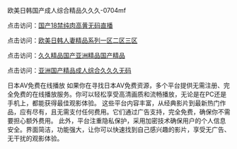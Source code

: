 欧美日韩国产成人综合精品久久久-0704mf

点击访问：<a href="https://fdhf-454.pages.dev/">国产18禁纯肉高黄无码直播</a>

点击访问：<a href="https://bered.pages.dev/">欧美日韩人妻精品系列一区二区三区</a>

点击访问：<a href="https://rtj-3zo.pages.dev/">久久精品国产亚洲精品国产精品</a>

点击访问：<a href="https://vassv.pages.dev/">亚洲国产精品成人综合久久久无码</a>

日本AV免费在线播放
如果你在寻找日本AV免费资源，多个平台提供无需注册、完全免费的在线播放服务。你可以轻松享受高清画质和流畅播放，无论是在PC还是手机上，都能获得最佳观影体验。
这些平台内容丰富，从经典影片到最新热门作品，应有尽有，且无需支付任何费用。它们通过广告支持，完全免费，确保你不需要担心额外费用。
此外，平台注重隐私保护，采用加密技术确保用户的个人信息安全。界面简洁，功能强大，让你可以快速找到自己感兴趣的影片，享受无广告、无干扰的观影体验。

<span style="display:none;">[Canonical link](）</span>


